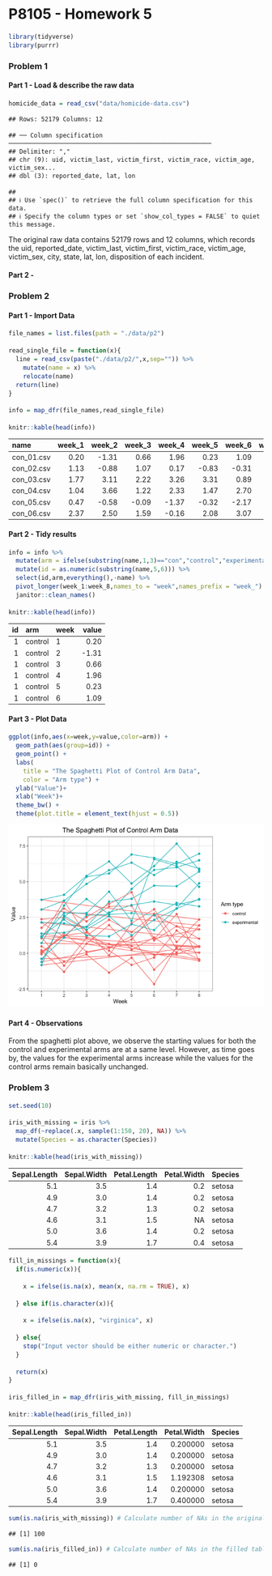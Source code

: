 P8105 - Homework 5
================

``` r
library(tidyverse)
library(purrr)
```

### Problem 1

#### Part 1 - Load & describe the raw data

``` r
homicide_data = read_csv("data/homicide-data.csv")
```

    ## Rows: 52179 Columns: 12

    ## ── Column specification ────────────────────────────────────────────────────────
    ## Delimiter: ","
    ## chr (9): uid, victim_last, victim_first, victim_race, victim_age, victim_sex...
    ## dbl (3): reported_date, lat, lon

    ## 
    ## ℹ Use `spec()` to retrieve the full column specification for this data.
    ## ℹ Specify the column types or set `show_col_types = FALSE` to quiet this message.

The original raw data contains 52179 rows and 12 columns, which records
the uid, reported_date, victim_last, victim_first, victim_race,
victim_age, victim_sex, city, state, lat, lon, disposition of each
incident.

#### Part 2 -

### Problem 2

#### Part 1 - Import Data

``` r
file_names = list.files(path = "./data/p2")

read_single_file = function(x){
  line = read_csv(paste("./data/p2/",x,sep="")) %>%
    mutate(name = x) %>%
    relocate(name)
  return(line)
}

info = map_dfr(file_names,read_single_file)

knitr::kable(head(info))
```

| name       | week_1 | week_2 | week_3 | week_4 | week_5 | week_6 | week_7 | week_8 |
|:-----------|-------:|-------:|-------:|-------:|-------:|-------:|-------:|-------:|
| con_01.csv |   0.20 |  -1.31 |   0.66 |   1.96 |   0.23 |   1.09 |   0.05 |   1.94 |
| con_02.csv |   1.13 |  -0.88 |   1.07 |   0.17 |  -0.83 |  -0.31 |   1.58 |   0.44 |
| con_03.csv |   1.77 |   3.11 |   2.22 |   3.26 |   3.31 |   0.89 |   1.88 |   1.01 |
| con_04.csv |   1.04 |   3.66 |   1.22 |   2.33 |   1.47 |   2.70 |   1.87 |   1.66 |
| con_05.csv |   0.47 |  -0.58 |  -0.09 |  -1.37 |  -0.32 |  -2.17 |   0.45 |   0.48 |
| con_06.csv |   2.37 |   2.50 |   1.59 |  -0.16 |   2.08 |   3.07 |   0.78 |   2.35 |

#### Part 2 - Tidy results

``` r
info = info %>%
  mutate(arm = ifelse(substring(name,1,3)=="con","control","experimental")) %>%
  mutate(id = as.numeric(substring(name,5,6))) %>%
  select(id,arm,everything(),-name) %>%
  pivot_longer(week_1:week_8,names_to = "week",names_prefix = "week_") %>%
  janitor::clean_names()

knitr::kable(head(info))
```

|  id | arm     | week | value |
|----:|:--------|:-----|------:|
|   1 | control | 1    |  0.20 |
|   1 | control | 2    | -1.31 |
|   1 | control | 3    |  0.66 |
|   1 | control | 4    |  1.96 |
|   1 | control | 5    |  0.23 |
|   1 | control | 6    |  1.09 |

#### Part 3 - Plot Data

``` r
ggplot(info,aes(x=week,y=value,color=arm)) + 
  geom_path(aes(group=id)) +
  geom_point() +
  labs(
    title = "The Spaghetti Plot of Control Arm Data",
    color = "Arm type") +
  ylab("Value")+
  xlab("Week")+
  theme_bw() +
  theme(plot.title = element_text(hjust = 0.5))
```

![](p8105_hw5_mx2262_files/figure-gfm/p2_plot-1.png)<!-- -->

#### Part 4 - Observations

From the spaghetti plot above, we observe the starting values for both
the control and experimental arms are at a same level. However, as time
goes by, the values for the experimental arms increase while the values
for the control arms remain basically unchanged.

### Problem 3

``` r
set.seed(10)

iris_with_missing = iris %>% 
  map_df(~replace(.x, sample(1:150, 20), NA)) %>%
  mutate(Species = as.character(Species))

knitr::kable(head(iris_with_missing))
```

| Sepal.Length | Sepal.Width | Petal.Length | Petal.Width | Species |
|-------------:|------------:|-------------:|------------:|:--------|
|          5.1 |         3.5 |          1.4 |         0.2 | setosa  |
|          4.9 |         3.0 |          1.4 |         0.2 | setosa  |
|          4.7 |         3.2 |          1.3 |         0.2 | setosa  |
|          4.6 |         3.1 |          1.5 |          NA | setosa  |
|          5.0 |         3.6 |          1.4 |         0.2 | setosa  |
|          5.4 |         3.9 |          1.7 |         0.4 | setosa  |

``` r
fill_in_missings = function(x){
  if(is.numeric(x)){
    
    x = ifelse(is.na(x), mean(x, na.rm = TRUE), x)
    
  } else if(is.character(x)){
    
    x = ifelse(is.na(x), "virginica", x)
    
  } else{
    stop("Input vector should be either numeric or character.")
  }
  
  return(x)
}

iris_filled_in = map_dfr(iris_with_missing, fill_in_missings)

knitr::kable(head(iris_filled_in))
```

| Sepal.Length | Sepal.Width | Petal.Length | Petal.Width | Species |
|-------------:|------------:|-------------:|------------:|:--------|
|          5.1 |         3.5 |          1.4 |    0.200000 | setosa  |
|          4.9 |         3.0 |          1.4 |    0.200000 | setosa  |
|          4.7 |         3.2 |          1.3 |    0.200000 | setosa  |
|          4.6 |         3.1 |          1.5 |    1.192308 | setosa  |
|          5.0 |         3.6 |          1.4 |    0.200000 | setosa  |
|          5.4 |         3.9 |          1.7 |    0.400000 | setosa  |

``` r
sum(is.na(iris_with_missing)) # Calculate number of NAs in the original table
```

    ## [1] 100

``` r
sum(is.na(iris_filled_in)) # Calculate number of NAs in the filled table
```

    ## [1] 0
